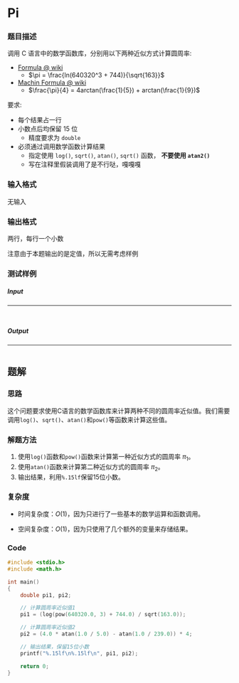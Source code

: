 # Pi

### 题目描述

调用 C 语言中的数学函数库，分别用以下两种近似方式计算圆周率:

- [Formula @ wiki](https://en.wikipedia.org/wiki/Approximations_of_π#Miscellaneous_approximations)
  - $\pi = \frac{ln(640320^3 + 744)}{\sqrt{163}}$
- [Machin Formula @ wiki](https://en.wikipedia.org/wiki/Approximations_of_π#Machin-like_formula)
  - $\frac{\pi}{4} = 4arctan(\frac{1}{5}) + arctan(\frac{1}{9})$

要求:

- 每个结果占一行
- 小数点后均保留 15 位
  - 精度要求为 `double`
- 必须通过调用数学函数计算结果
  - 指定使用 `log()`, `sqrt()`, `atan()`, `sqrt()` 函数， **不要使用 `atan2()`**
  - 写在注释里假装调用了是不行哒，嘎嘎嘎

### 输入格式

无输入

### 输出格式

两行，每行一个小数

注意由于本题输出的是定值，所以无需考虑样例

### 测试样例

##### Input

------

```
 
```

##### Output

------

```

```



## 题解

### 思路

这个问题要求使用C语言的数学函数库来计算两种不同的圆周率近似值。我们需要调用`log()`、`sqrt()`、`atan()`和`pow()`等函数来计算这些值。

### 解题方法

1. 使用`log()`函数和`pow()`函数来计算第一种近似方式的圆周率 $\pi_1$。
2. 使用`atan()`函数来计算第二种近似方式的圆周率 $\pi_2$。
3. 输出结果，利用`%.15lf`保留15位小数。

### 复杂度

  - 时间复杂度：$O(1)$，因为只进行了一些基本的数学运算和函数调用。

- 空间复杂度：$O(1)$，因为只使用了几个额外的变量来存储结果。

### Code

```c
#include <stdio.h>
#include <math.h>

int main()
{
    double pi1, pi2;

    // 计算圆周率近似值1
    pi1 = (log(pow(640320.0, 3) + 744.0) / sqrt(163.0));

    // 计算圆周率近似值2
    pi2 = (4.0 * atan(1.0 / 5.0) - atan(1.0 / 239.0)) * 4;

    // 输出结果，保留15位小数
    printf("%.15lf\n%.15lf\n", pi1, pi2);

    return 0;
}
```


